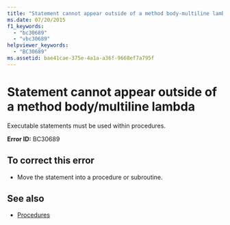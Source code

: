 ```yaml
---
title: "Statement cannot appear outside of a method body-multiline lambda"
ms.date: 07/20/2015
f1_keywords: 
  - "bc30689"
  - "vbc30689"
helpviewer_keywords: 
  - "BC30689"
ms.assetid: bae41cae-375e-4a1a-a36f-9668ef7a795f
---
```

# Statement cannot appear outside of a method body/multiline lambda
Executable statements must be used within procedures.  
  
 **Error ID:** BC30689  
  
## To correct this error  
  
-   Move the statement into a procedure or subroutine.  
  
## See also
- [Procedures](../../visual-basic/programming-guide/language-features/procedures/index.md)
